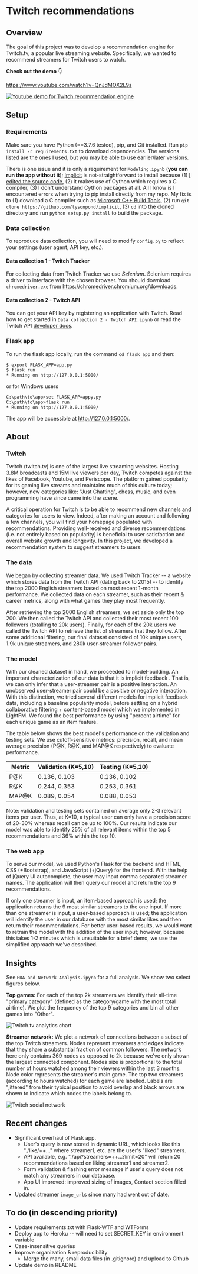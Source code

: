 # Twitch recommendations

## Overview

The goal of this project was to develop a recommendation engine for Twitch.tv, a popular live streaming website. Specifically, we wanted to recommend streamers for Twitch users to watch. 

**Check out the demo** 👇

https://www.youtube.com/watch?v=QnJdMOX2L9s

[![Youtube demo for Twitch recommendation engine](https://img.youtube.com/vi/QnJdMOX2L9s/0.jpg)](https://www.youtube.com/watch?v=QnJdMOX2L9s)

## Setup
### Requirements
Make sure you have Python (==3.7.6 tested), pip, and Git installed. Run `pip install -r requirements.txt` to download dependencies. The versions listed are the ones I used, but you may be able to use earlier/later versions.

There is one issue and it is only a requirement for `Modeling.ipynb` (**you can run the app without it**); [Implicit](https://github.com/benfred/implicit) is not-straightforward to install because (1) [I edited the source code](https://github.com/tysonpond/implicit), (2) it makes use of Cython which requires a C compiler, (3) I don't understand Cython packages at all. All I know is I encountered errors when trying to pip install directly from my repo. My fix is to (1) download a C compiler such as [Microsoft C++ Build Tools](https://visualstudio.microsoft.com/visual-cpp-build-tools/), (2) run `git clone https://github.com/tysonpond/implicit`, (3) `cd` into the cloned directory and run `python setup.py install` to build the package.

### Data collection
To reproduce data collection, you will need to modify `config.py` to reflect your settings (user agent, API key, etc.). 
#### Data collection 1 - Twitch Tracker
For collecting data from Twitch Tracker we use *Selenium*. Selenium requires a driver to interface with the chosen browser. You should download `chromedriver.exe` from https://chromedriver.chromium.org/downloads.

#### Data collection 2 - Twitch API
You can get your API key by registering an application with Twitch. Read how to get started in `Data collection 2 - Twitch API.ipynb` or read the Twitch API [developer docs](https://dev.twitch.tv/docs/api).  

### Flask app
To run the flask app locally, run the command `cd flask_app` and then:

```
$ export FLASK_APP=app.py
$ flask run
* Running on http://127.0.0.1:5000/
```

or for Windows users
```
C:\path\to\app>set FLASK_APP=appy.py
C:\path\to\app>flask run
* Running on http://127.0.0.1:5000/
```

The app will be accessible at http://127.0.0.1:5000/.

## About
### Twitch
Twitch (twitch.tv) is one of the largest live streaming websites. Hosting 3.8M broadcasts and 15M live viewers per day, Twitch competes against the likes of Facebook, Youtube, and Periscope. The platform gained popularity for its gaming live streams and maintains much of this culture today; however, new categories like: "Just Chatting", chess, music, and even programming have since came into the scene.

A critical operation for Twitch is to be able to recommend new channels and categories for users to view. Indeed, after making an account and following a few channels, you will find your homepage populated with recommendations. Providing well-received and diverse recommendations (i.e. not entirely based on popularity) is beneficial to user satisfaction and overall website growth and longevity. In this project, we developed a recommendation system to suggest streamers to users.

### The data
We began by collecting streamer data. We used Twitch Tracker -- a website which stores data from the Twitch API (dating back to 2015) -- to identify the top 2000 English streamers based on most recent 1-month performance. We collected data on each streamer, such as their recent & career metrics, along with what games they play most frequently.

After retrieving the top 2000 English streamers, we set aside only the top 200. We then called the Twitch API and collected their most recent 100 followers (totalling to 20k users). Finally, for each of the 20k users we called the Twitch API to retrieve the list of streamers that they follow. After some additional filtering, our final dataset consisted of 10k unique users, 1.9k unique streamers, and 280k user-streamer follower pairs.

### The model
With our cleaned dataset in hand, we proceeded to model-building. An important characterization of our data is that it is implicit feedback . That is, we can only infer that a user-streamer pair is a positive interaction. An unobserved user-streamer pair could be a positive or negative interaction. With this distinction, we tried several different models for implicit feedback data, including a baseline popularity model, before settling on a hybrid collaborative filtering + content-based model which we implemented in LightFM. We found the best performance by using "percent airtime" for each unique game as an item feature.

The table below shows the best model's performance on the validation and testing sets. We use cutoff-sensitive metrics: precision, recall, and mean average precision (P@K, R@K, and MAP@K respectively) to evaluate performance. 

| Metric | Validation (K=5,10)  | Testing (K=5,10) |
|--------------|-------|-------|
| P@K          | 0.136, 0.103 | 0.136, 0.102 | 
| R@K          | 0.244, 0.353 | 0.253, 0.361 |
| MAP@K        | 0.089, 0.054 | 0.088, 0.053 |

Note: validation and testing sets contained on average only 2-3 relevant items per user. Thus, at K=10, a typical user can only have a precision score of 20-30% whereas recall can be up to 100%. Our results indicate our model was able to identify 25% of all relevant items within the top 5 recommendations and 36% within the top 10.

### The web app
To serve our model, we used Python's Flask for the backend and HTML, CSS (+Bootstrap), and JavaScript (+jQuery) for the frontend. With the help of jQuery UI autocomplete, the user may input comma separated streamer names. The application will then query our model and return the top 9 recommendations.

If only one streamer is input, an item-based approach is used; the application returns the 9 most similar streamers to the one input. If more than one streamer is input, a user-based approach is used; the application will identify the user in our database with the most similar likes and then return their recommendations. For better user-based results, we would want to retrain the model with the addition of the user input; however, because this takes 1-2 minutes which is unsuitable for a brief demo, we use the simplified approach we've described.

## Insights
See `EDA and Network Analysis.ipynb` for a full analysis. We show two select figures below.

**Top games:** For each of the top 2k streamers we identify their all-time "primary category" (defined as the category/game with the most total airtime). We plot the frequency of the top 9 categories and bin all other games into "Other".

![Twitch.tv analytics chart](figures/top_games.png)


**Streamer network:** We plot a network of connections between a subset of the top Twitch streamers. Nodes represent streamers and edges indicate that they share a substantial fraction of common followers. The network here only contains 369 nodes as opposed to 2k because we've only shown the largest connected component. Nodes size is proportional to the total number of hours watched among their viewers within the last 3 months. Node color represents the streamer's main game. The top two streamers (according to hours watched) for each game are labelled. Labels are "jittered" from their typical position to avoid overlap and black arrows are shown to indicate which nodes the labels belong to.

![Twitch social network](figures/network.png)

## Recent changes
- Significant overhaul of Flask app. 
   - User's query is now stored in dynamic URL, which looks like this "./like/<streamer1>+<streamer2>+..." where streamer1, etc. are the user's "liked" streamers. 
   - API available, e.g. "./api?streamers=<streamer1>+<streamer2>+...?limit=20" will return 20 recommendations based on liking streamer1 and streamer2.
   - Form validation & flashing error message if user's query does not match any streamers in our database.
   - App UI improved: improved sizing of images, Contact section filled in.
- Updated streamer `image_url`s since many had went out of date.

## To do (in descending priority)
- Update requirements.txt with Flask-WTF and WTForms
- Deploy app to Heroku -- will need to set SECRET_KEY in environment variable
- Case-insensitive queries
- Improve organization & reproducibility
   - Merge the many, small data files (in .gitignore) and upload to Github
- Update demo in README